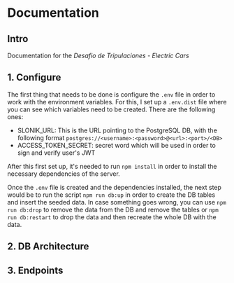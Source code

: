 # Documentation

## Intro

Documentation for the _Desafio de Tripulaciones - Electric Cars_

## 1. Configure

The first thing that needs to be done is configure the `.env` file in order to work with the environment variables. For this, I set up a `.env.dist` file where you can see which variables need to be created. There are the following ones:

- SLONIK_URL: This is the URL pointing to the PostgreSQL DB, with the following format `postgres://<username>:<password>@<url>:<port>/<DB>`
- ACCESS_TOKEN_SECRET: secret word which will be used in order to sign and verify user's JWT

After this first set up, it's needed to run `npm install` in order to install the necessary dependencies of the server.

Once the `.env` file is created and the dependencies installed, the next step would be to run the script `npm run db:up` in order to create the DB tables and insert the seeded data. In case something goes wrong, you can use `npm run db:drop` to remove the data from the DB and remove the tables or `npm run db:restart` to drop the data and then recreate the whole DB with the data.

## 2. DB Architecture

## 3. Endpoints
